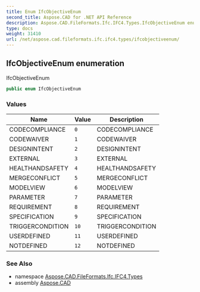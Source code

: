 ```yaml
---
title: Enum IfcObjectiveEnum
second_title: Aspose.CAD for .NET API Reference
description: Aspose.CAD.FileFormats.Ifc.IFC4.Types.IfcObjectiveEnum enum. IfcObjectiveEnum
type: docs
weight: 31410
url: /net/aspose.cad.fileformats.ifc.ifc4.types/ifcobjectiveenum/
---
```

## IfcObjectiveEnum enumeration

IfcObjectiveEnum

```csharp
public enum IfcObjectiveEnum
```

### Values

| Name | Value | Description |
| --- | --- | --- |
| CODECOMPLIANCE | `0` | CODECOMPLIANCE |
| CODEWAIVER | `1` | CODEWAIVER |
| DESIGNINTENT | `2` | DESIGNINTENT |
| EXTERNAL | `3` | EXTERNAL |
| HEALTHANDSAFETY | `4` | HEALTHANDSAFETY |
| MERGECONFLICT | `5` | MERGECONFLICT |
| MODELVIEW | `6` | MODELVIEW |
| PARAMETER | `7` | PARAMETER |
| REQUIREMENT | `8` | REQUIREMENT |
| SPECIFICATION | `9` | SPECIFICATION |
| TRIGGERCONDITION | `10` | TRIGGERCONDITION |
| USERDEFINED | `11` | USERDEFINED |
| NOTDEFINED | `12` | NOTDEFINED |

### See Also

* namespace [Aspose.CAD.FileFormats.Ifc.IFC4.Types](../../aspose.cad.fileformats.ifc.ifc4.types/)
* assembly [Aspose.CAD](../../)


